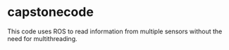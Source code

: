 # capstonecode
This code uses ROS to read information from multiple sensors without the need for multithreading.
